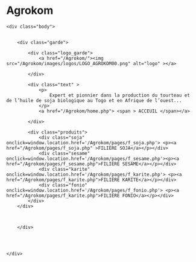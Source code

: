 # Agrokom
<!DOCTYPE html>
<html>
<head>
	<meta charset="utf-8">
	<meta name="viewport" content="width=device-width, initial-scale=1">
	<link rel="stylesheet" type="text/css" href="./styles.css">
	<link rel="stylesheet" type="text/css" href="./media.css">
	<link rel="stylesheet" type="text/css" href="./fontawesome-web/css/all.min.css">
	<title>AGROKOM</title>
</head>
<body>

	<div class="body">

		
		<div class="garde">

			<div class="logo_garde">
				<a href="/Agrokom/"><img src="/Agrokom/images/logos/LOGO_AGROKOM00.png" alt="logo" ></a>
				
			</div>

			<div class="text" >
				<p>
					Expert et pionnier dans la production du tourteau et de l’huile de soja biologique au Togo et en Afrique de l’ouest...
				</p>
				<a href="/Agrokom/home.php"> <span > ACCEUIL </span></a>

			</div>

			<div class="produits">
				<div class="soja" onclick=window.location.href='/Agrokom/pages/f_soja.php'> <p><a href="/Agrokom/pages/f_soja.php" >FILIÈRE SOJA</a></p></div>
				<div class="sesame" onclick=window.location.href='/Agrokom/pages/f_sesame.php'><p><a href="/Agrokom/pages/f_sesame.php">FILIÈRE SESAME</a></p></div>
				<div class="karite" onclick=window.location.href='/Agrokom/pages/f_karite.php'> <p><a href="/Agrokom/pages/f_karite.php">FILIÈRE KARITE</a></p></div>
				<div class="fonio" onclick=window.location.href='/Agrokom/pages/f_fonio.php'> <p><a href="/Agrokom/pages/f_karite.php">FILIÈRE FONIO</a></p></div>
			</div>
		</div>


			
		</div>

		

		
	</div>



</body>
</html>
